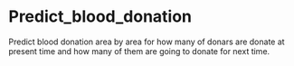 # Predict_blood_donation

Predict blood donation area by area for how many of donars are donate at present time and how many of them are going to donate for next time.
